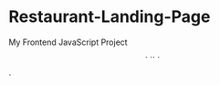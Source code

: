 # Restaurant-Landing-Page
My Frontend JavaScript Project

<p align="center">
`    `<?php`
`    $folder_path = "C:\Users\atharva jadhav\Documents\GitHub\Restaurant-Landing-Page\README images";`
`    $files = glob($folder_path . "/*.png");`
`    $markdown = "";`
`    foreach($files as $file) {`
`        $markdown .= "![alt text]($file) ";`
`    }`
`    echo $markdown;`
`    ?>`
`</p>`
